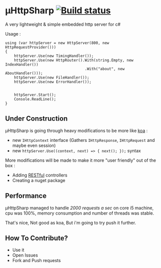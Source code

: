# µHttpSharp [![Build status](https://ci.appveyor.com/api/projects/status?id=1schhjbpx7oomrx7)](https://ci.appveyor.com/project/uhttpsharp)

A very lightweight & simple embedded http server for c# 

Usage : 

	using (var httpServer = new HttpServer(800, new HttpRequestProvider()))
	{
		httpServer.Use(new TimingHandler());
		httpServer.Use(new HttpRouter().With(string.Empty, new IndexHandler())
										.With("about", new AboutHandler()));
		httpServer.Use(new FileHandler());
		httpServer.Use(new ErrorHandler());


		httpServer.Start();
		Console.ReadLine();
	}
	
## Under Construction

µHttpSharp is going through heavy modifications to be more like [koa](http://koajs.com) :  

* new `IHttpContext` interface (Gathers `IHttpResponse`, `IHttpRequest` and maybe even session)
* new `httpServer.Use((context, next) => { next(); });` syntax

More modifications will be made to make it more "user friendly" out of the box :

* Adding [RESTful](http://en.wikipedia.org/wiki/Representational_state_transfer) controllers
* Creating a nuget package

## Performance

µHttpSharp managed to handle *2000 requests a sec* on core i5 machine, cpu was 100%, memory consumption and number of threads was stable.

That's nice, Not good as koa, But i'm going to try push it further.

## How To Contribute?

* Use it
* Open Issues
* Fork and Push requests



